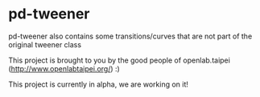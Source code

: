 pd-tweener
==========

pd-tweener also contains some transitions/curves that are not part of the original tweener class

This project is brought to you by the good people of openlab.taipei (http://www.openlabtaipei.org/) :)

This project is currently in alpha, we are working on it!
